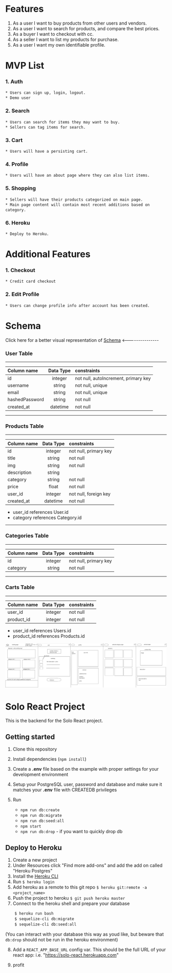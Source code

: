 # Features
1. As a user I want to buy products from other users and vendors.
2. As a user I want to search for products, and compare the best prices.
3. As a buyer I want to checkout with cc.
4. As a seller I want to list my products for purchase.
5. As a user I want my own identifiable profile.

# MVP List
### 1. Auth
    * Users can sign up, login, logout.
    * Demo user
### 2. Search
    * Users can search for items they may want to buy.
    * Sellers can tag items for search.
### 3. Cart
    * Users will have a persisting cart.
### 4. Profile
    * Users will have an about page where they can also list items.
### 5. Shopping
    * Sellers will have their products categorized on main page.
    * Main page content will contain most recent additions based on category.
### 6. Heroku
    * Deploy to Heroku.

# Additional Features
### 1. Checkout
    * Credit card checkout
### 2. Edit Profile
    * Users can change profile info after account has been created.

# Schema
Click here for a better visual representation of 
[Schema](https://drawsql.app/solodolo/diagrams/ebay-clone#) <---------------
### User Table
***
| Column name  | Data Type    | constraints       |
| :---        |    :----:   |:---                 |
| id  | integer  | not null, autoIncrement, primary key |
| username   | string        | not null, unique   |
| email      | string        | not null, unique   |
| hashedPassword | string    | not null           |
| created_at | datetime      | not null           |
***
### Products Table
***
| Column name  | Data Type    | constraints       |
| :---        |    :----:   |:---                 |
| id      | integer  | not null, primary key      |
| title   | string        | not null              |
| img     | string        | not null              |
| description | string        |                   |
| category | string        |  not null             |
| price | float        |  not null                 |
| user_id     | integer       | not null, foreign key |
| created_at | datetime      | not null           |
* user_id references User.id
* category references  Category.id
***
### Categories Table
***
| Column name  | Data Type    | constraints       |
| :---        |    :----:   |:---                 |
| id      | integer  | not null, primary key      |
| category   | string       | not null |
***
### Carts Table
***
| Column name  | Data Type    | constraints       |
| :---        |    :----:   |:---                 |
| user_id      | integer  | not null     |
| product_id      | integer  | not null    |
* user_id references Users.id
* product_id references Products.id

![Wireframe](site_wireframe.png)

# Solo React Project

This is the backend for the Solo React project.

## Getting started

1. Clone this repository
2. Install dependencies (`npm install`)
3. Create a **.env** file based on the example with proper settings for your
   development environment
4. Setup your PostgreSQL user, password and database and make sure it matches your **.env** file with CREATEDB privileges

5. Run
   * `npm run db:create`
   * `npm run db:migrate`
   * `npm run db:seed:all`
   * `npm start`
   * `npm run db:drop` - if you want to quickly drop db
   
## Deploy to Heroku

1. Create a new project
2. Under Resources click "Find more add-ons" and add the add on called "Heroku Postgres"
3. Install the [Heroku CLI](https://devcenter.heroku.com/articles/heroku-command-line)
4. Run `$ heroku login`
5. Add heroku as a remote to this git repo `$ heroku git:remote -a <project_name>`
6. Push the project to heroku `$ git push heroku master`
7. Connect to the heroku shell and prepare your database

```bash
    $ heroku run bash
    $ sequelize-cli db:migrate
    $ sequelize-cli db:seed:all
```
(You can interact with your database this way as youd like, but beware that `db:drop` should not be run in the heroku environment)

8. Add a `REACT_APP_BASE_URL` config var.  This should be the full URL of your react app: i.e. "https://solo-react.herokuapp.com"

9. profit